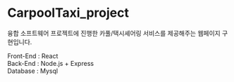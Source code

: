 # CarpoolTaxi_project
융합 소프트웨어 프로젝트에 진행한 카풀/택시셰어링 서비스를 제공해주는 웹페이지 구현입니다.

Front-End : React </br>
Back-End : Node.js + Express  </br>
Database : Mysql  </br>
